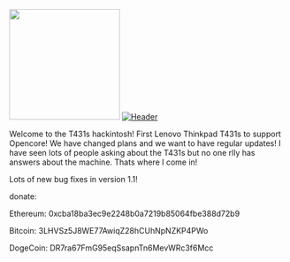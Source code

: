 <img src="https://t.ly/iAg3b" data-canonical-src="https://t.ly/iAg3b" width="200" height="200" />
<a href="https://ibb.co/Xt1FrQd"><img src="https://i.ibb.co/89qPLCR/Header.png" alt="Header" border="0"></a>

Welcome to the T431s hackintosh! First Lenovo Thinkpad T431s to support Opencore! We have changed plans and we want to have regular updates! I have seen lots of people asking about the T431s but no one rlly has answers about the machine. Thats where I come in!

Lots of new bug fixes in version 1.1!

donate:

Ethereum: 0xcba18ba3ec9e2248b0a7219b85064fbe388d72b9

Bitcoin: 3LHVSz5J8WE77AwiqZ28hCUhNpNZKP4PWo

DogeCoin: DR7ra67FmG95eqSsapnTn6MevWRc3f6Mcc
  
